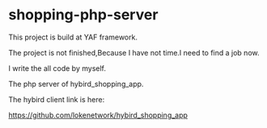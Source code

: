 # shopping-php-server

This project is build at YAF framework.

The project is not finished,Because I have not time.I need to find a job now.

I write the all code by myself.

The php server of hybird_shopping_app.

The hybird client link is here:

https://github.com/lokenetwork/hybird_shopping_app
